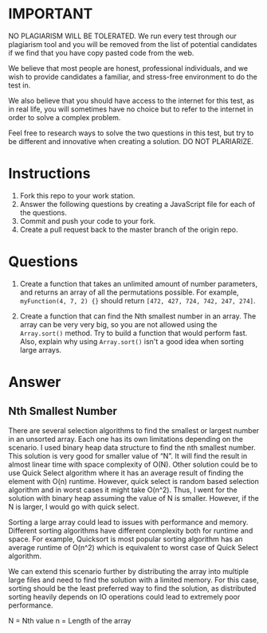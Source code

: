 # IMPORTANT

NO PLAGIARISM WILL BE TOLERATED. We run every test through our plagiarism tool and you will be removed from the list of potential candidates if we find that you have copy pasted code from the web.

We believe that most people are honest, professional individuals, and we wish to provide candidates a familiar, and stress-free environment to do the test in.

We also believe that you should have access to the internet for this test, as in real life, you will sometimes have no choice but to refer to the internet in order to solve a complex problem.

Feel free to research ways to solve the two questions in this test, but try to be different and innovative when creating a solution. DO NOT PLARIARIZE.

# Instructions

1. Fork this repo to your work station.
2. Answer the following questions by creating a JavaScript file for each of the questions.
3. Commit and push your code to your fork.
4. Create a pull request back to the master branch of the origin repo.

# Questions

1. Create a function that takes an unlimited amount of number parameters, and returns an array of all the permutations possible. For example, `myFunction(4, 7, 2) {}` should return `[472, 427, 724, 742, 247, 274]`.

2. Create a function that can find the Nth smallest number in an array. The array can be very very big, so you are not allowed using the `Array.sort()` method. Try to build a function that would perform fast. Also, explain why using `Array.sort()` isn't a good idea when sorting large arrays.


# Answer

## Nth Smallest Number

There are several selection algorithms to find the smallest or largest number in an unsorted array. Each one has its own limitations depending on the scenario. I used binary heap data structure to find the nth smallest number. This solution is very good for smaller value of “N”. It will find the result in almost linear time with space complexity of O(N). Other solution could be to use Quick Select algorithm where it has an average result of finding the element with O(n) runtime. However, quick select is random based selection algorithm and in worst cases it might take O(n^2). Thus, I went for the solution with binary heap assuming the value of N is smaller. However, if the N is larger, I would go with quick select.

Sorting a large array could lead to issues with performance and memory. Different sorting algorithms have different complexity both for runtime and space. For example, Quicksort is most popular sorting algorithm has an average runtime of O(n^2) which is equivalent to worst case of Quick Select algorithm.

We can extend this scenario further by distributing the array into multiple large files and need to find the solution with a limited memory. For this case, sorting should be the least preferred way to find the solution, as distributed sorting heavily depends on IO operations could lead to extremely poor performance.

N = Nth value
n = Length of the array
